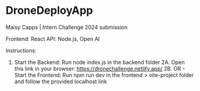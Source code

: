 # DroneDeployApp
Maisy Capps | Intern Challenge 2024 submission 

Frontend: React
API: Node.js, Open AI

Instructions:
1. Start the Backend: Run node index.js in the backend folder
2A. Open this link in your browser: https://dronechallenge.netlify.app/
2B. OR - Start the Frontend: Run npm run dev in the frontend > vite-project folder and follow the provided localhost link 